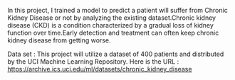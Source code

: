 In this project, I trained a model to predict a patient will suffer from Chronic Kidney Disease or not by analyzing the existing dataset.Chronic kidney disease (CKD) is a condition characterized by a gradual loss of kidney function over time.Early detection and treatment can often keep chronic kidney disease from getting worse.

Data set : This project will utilize a dataset of 400 patients and distributed by the UCI Machine Learning Repository. Here is the URL : https://archive.ics.uci.edu/ml/datasets/chronic_kidney_disease
